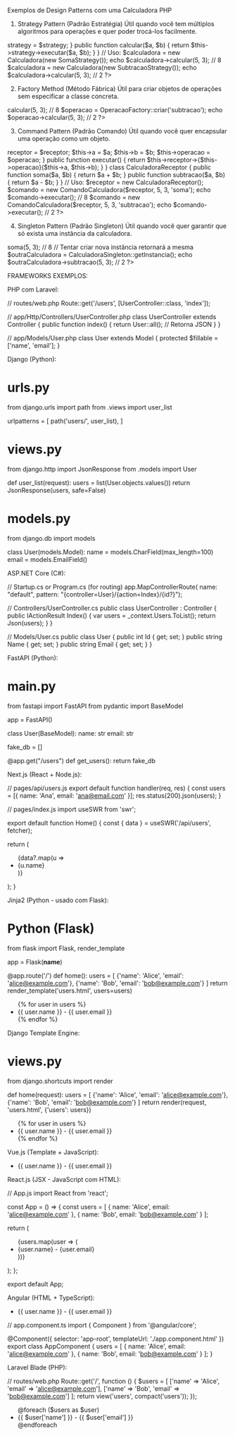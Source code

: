 Exemplos de Design Patterns com uma Calculadora PHP

1. Strategy Pattern (Padrão Estratégia)
Útil quando você tem múltiplos algoritmos para operações e quer poder trocá-los facilmente.

<?php
interface OperacaoStrategy {
    public function executar($a, $b);
}

class SomaStrategy implements OperacaoStrategy {
    public function executar($a, $b) {
        return $a + $b;
    }
}

class SubtracaoStrategy implements OperacaoStrategy {
    public function executar($a, $b) {
        return $a - $b;
    }
}

class Calculadora {
    private $strategy;
    
    public function __construct(OperacaoStrategy $strategy) {
        $this->strategy = $strategy;
    }
    
    public function calcular($a, $b) {
        return $this->strategy->executar($a, $b);
    }
}

// Uso:
$calculadora = new Calculadora(new SomaStrategy());
echo $calculadora->calcular(5, 3); // 8

$calculadora = new Calculadora(new SubtracaoStrategy());
echo $calculadora->calcular(5, 3); // 2
?>

2. Factory Method (Método Fábrica)
Útil para criar objetos de operações sem especificar a classe concreta.

<?php
interface Operacao {
    public function calcular($a, $b);
}

class Soma implements Operacao {
    public function calcular($a, $b) {
        return $a + $b;
    }
}

class Subtracao implements Operacao {
    public function calcular($a, $b) {
        return $a - $b;
    }
}

class OperacaoFactory {
    public static function criar($tipo) {
        switch ($tipo) {
            case 'soma':
                return new Soma();
            case 'subtracao':
                return new Subtracao();
            default:
                throw new Exception("Tipo de operação inválido");
        }
    }
}

// Uso:
$operacao = OperacaoFactory::criar('soma');
echo $operacao->calcular(5, 3); // 8

$operacao = OperacaoFactory::criar('subtracao');
echo $operacao->calcular(5, 3); // 2
?>

3. Command Pattern (Padrão Comando)
Útil quando você quer encapsular uma operação como um objeto.

<?php
interface Comando {
    public function executar();
}

class ComandoCalculadora implements Comando {
    private $receptor;
    private $a;
    private $b;
    private $operacao;
    
    public function __construct($receptor, $a, $b, $operacao) {
        $this->receptor = $receptor;
        $this->a = $a;
        $this->b = $b;
        $this->operacao = $operacao;
    }
    
    public function executar() {
        return $this->receptor->{$this->operacao}($this->a, $this->b);
    }
}

class CalculadoraReceptor {
    public function soma($a, $b) {
        return $a + $b;
    }
    
    public function subtracao($a, $b) {
        return $a - $b;
    }
}

// Uso:
$receptor = new CalculadoraReceptor();
$comando = new ComandoCalculadora($receptor, 5, 3, 'soma');
echo $comando->executar(); // 8

$comando = new ComandoCalculadora($receptor, 5, 3, 'subtracao');
echo $comando->executar(); // 2
?>

4. Singleton Pattern (Padrão Singleton)
Útil quando você quer garantir que só exista uma instância da calculadora.

<?php
class CalculadoraSingleton {
    private static $instancia;
    
    private function __construct() {}
    
    public static function getInstancia() {
        if (self::$instancia === null) {
            self::$instancia = new self();
        }
        return self::$instancia;
    }
    
    public function soma($a, $b) {
        return $a + $b;
    }
    
    public function subtracao($a, $b) {
        return $a - $b;
    }
}

// Uso:
$calculadora = CalculadoraSingleton::getInstancia();
echo $calculadora->soma(5, 3); // 8

// Tentar criar nova instância retornará a mesma
$outraCalculadora = CalculadoraSingleton::getInstancia();
echo $outraCalculadora->subtracao(5, 3); // 2
?>




FRAMEWORKS EXEMPLOS:

PHP com Laravel:

// routes/web.php
Route::get('/users', [UserController::class, 'index']);


// app/Http/Controllers/UserController.php
class UserController extends Controller {
    public function index() {
        return User::all(); // Retorna JSON
    }
}


// app/Models/User.php
class User extends Model {
    protected $fillable = ['name', 'email'];
}


Django (Python):

# urls.py
from django.urls import path
from .views import user_list

urlpatterns = [
    path('users/', user_list),
]

# views.py
from django.http import JsonResponse
from .models import User

def user_list(request):
    users = list(User.objects.values())
    return JsonResponse(users, safe=False)


# models.py
from django.db import models

class User(models.Model):
    name = models.CharField(max_length=100)
    email = models.EmailField()


ASP.NET Core (C#):

// Startup.cs or Program.cs (for routing)
app.MapControllerRoute(
    name: "default",
    pattern: "{controller=User}/{action=Index}/{id?}");

// Controllers/UserController.cs
public class UserController : Controller {
    public IActionResult Index() {
        var users = _context.Users.ToList();
        return Json(users);
    }
}

// Models/User.cs
public class User {
    public int Id { get; set; }
    public string Name { get; set; }
    public string Email { get; set; }
}


FastAPI (Python):

# main.py
from fastapi import FastAPI
from pydantic import BaseModel

app = FastAPI()

class User(BaseModel):
    name: str
    email: str

fake_db = []

@app.get("/users")
def get_users():
    return fake_db


Next.js (React + Node.js):

// pages/api/users.js
export default function handler(req, res) {
  const users = [{ name: 'Ana', email: 'ana@email.com' }];
  res.status(200).json(users);
}

// pages/index.js
import useSWR from 'swr';

export default function Home() {
  const { data } = useSWR('/api/users', fetcher);

  return (
    <ul>
      {data?.map(u => <li key={u.email}>{u.name}</li>)}
    </ul>
  );
}



Jinja2 (Python - usado com Flask):
# Python (Flask)
from flask import Flask, render_template

app = Flask(__name__)

@app.route('/')
def home():
    users = [
        {'name': 'Alice', 'email': 'alice@example.com'},
        {'name': 'Bob', 'email': 'bob@example.com'}
    ]
    return render_template('users.html', users=users)


<!-- templates/users.html -->
<ul>
  {% for user in users %}
    <li>{{ user.name }} - {{ user.email }}</li>
  {% endfor %}
</ul>


Django Template Engine:

# views.py
from django.shortcuts import render

def home(request):
    users = [
        {'name': 'Alice', 'email': 'alice@example.com'},
        {'name': 'Bob', 'email': 'bob@example.com'}
    ]
    return render(request, 'users.html', {'users': users})

<!-- templates/users.html -->
<ul>
  {% for user in users %}
    <li>{{ user.name }} - {{ user.email }}</li>
  {% endfor %}
</ul>


Vue.js (Template + JavaScript):

<!-- index.html -->
<div id="app">
  <ul>
    <li v-for="user in users" :key="user.email">
      {{ user.name }} - {{ user.email }}
    </li>
  </ul>
</div>

<script>
  new Vue({
    el: '#app',
    data: {
      users: [
        { name: 'Alice', email: 'alice@example.com' },
        { name: 'Bob', email: 'bob@example.com' }
      ]
    }
  });
</script>



React.js (JSX - JavaScript com HTML):

// App.js
import React from 'react';

const App = () => {
  const users = [
    { name: 'Alice', email: 'alice@example.com' },
    { name: 'Bob', email: 'bob@example.com' }
  ];

  return (
    <ul>
      {users.map(user => (
        <li key={user.email}>
          {user.name} - {user.email}
        </li>
      ))}
    </ul>
  );
};

export default App;


Angular (HTML + TypeScript):

<!-- app.component.html -->
<ul>
  <li *ngFor="let user of users">
    {{ user.name }} - {{ user.email }}
  </li>
</ul>


// app.component.ts
import { Component } from '@angular/core';

@Component({
  selector: 'app-root',
  templateUrl: './app.component.html'
})
export class AppComponent {
  users = [
    { name: 'Alice', email: 'alice@example.com' },
    { name: 'Bob', email: 'bob@example.com' }
  ];
}


Laravel Blade (PHP):

// routes/web.php
Route::get('/', function () {
    $users = [
        ['name' => 'Alice', 'email' => 'alice@example.com'],
        ['name' => 'Bob', 'email' => 'bob@example.com']
    ];
    return view('users', compact('users'));
});


<!-- resources/views/users.blade.php -->
<ul>
  @foreach ($users as $user)
    <li>{{ $user['name'] }} - {{ $user['email'] }}</li>
  @endforeach
</ul>
